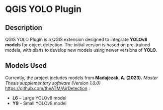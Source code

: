# QGIS YOLO Plugin

## Description
QGIS YOLO Plugin is a QGIS extension designed to integrate **YOLOv8 models** for object detection. The initial version is based on pre-trained models, with plans to develop new models using newer versions of **YOLO**.

## Models Used
Currently, the project includes models from **Madajczak, A. (2023).** *Master Thesis supplementary software (Version 1.0.0)* https://github.com/theATM/AirDetection :
- **L6** – Large YOLOv8 model  
- **Y9** – Small YOLOv8 model  
